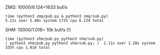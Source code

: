 
ZMQ: 10000/6.124=1633 buf/s
```shell
time (python3 zmq/pub.py & python3 zmq/sub.py)
5.11s user 5.48s system 172% cpu 6.124 total
```


SHM: 10000/1.018= 10k buf/s (!)
```shell
time (python3 shm/pub.py python3 shm/sub.py)
( python3 shm/pub.py python3 shm/sub.py; )  2.11s user 1.28s system 333% cpu 1.018 total
```